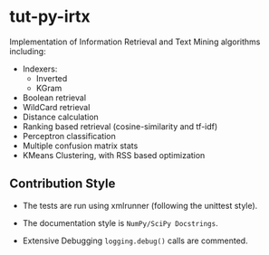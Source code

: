 # tut-py-irtx
Implementation of Information Retrieval and Text Mining algorithms including:
- Indexers:
  - Inverted
  - KGram
- Boolean retrieval
- WildCard retrieval
- Distance calculation
- Ranking based retrieval (cosine-similarity and tf-idf)
- Perceptron classification
- Multiple confusion matrix stats
- KMeans Clustering, with RSS based optimization

## Contribution Style
- The tests are run using xmlrunner (following the unittest style).
- The documentation style is `NumPy/SciPy Docstrings`.

- Extensive Debugging `logging.debug()` calls are commented.


